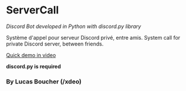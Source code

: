 # ServerCall

*Discord Bot developed in Python with discord.py library*

Système d'appel pour serveur Discord privé, entre amis.
System call for private Discord server, between friends.

[Quick demo in video](https://youtu.be/2tlzHpGcxsA)

**discord.py is required**

### By Lucas Boucher (/xdeo)
